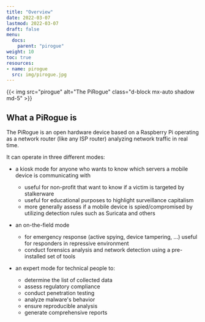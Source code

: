 ```yaml
---
title: "Overview"
date: 2022-03-07
lastmod: 2022-03-07
draft: false
menu:
  docs:
    parent: "pirogue"
weight: 10
toc: true
resources:
- name: pirogue
  src: img/pirogue.jpg
---
```



{{< img src="pirogue" alt="The PiRogue" class="d-block mx-auto shadow md-5" >}}


## What a PiRogue is

The PiRogue is an open hardware device based on a Raspberry Pi operating as a network router (like any ISP router) analyzing network traffic in real time.

It can operate in three different modes: 

- a kiosk mode for anyone who wants to know which servers a mobile device is communicating with
  - useful for non-profit that want to know if a victim is targeted by stalkerware
  - useful for educational purposes to highlight surveillance capitalism
  - more generally assess if a mobile device is spied/compromised by utilizing detection rules such as Suricata and others

- an on-the-field mode
  - for emergency response (active spying, device tampering, ...) useful for responders in repressive environment
  - conduct forensics analysis and network detection using a pre-installed set of tools

- an expert mode for technical people to:
  - determine the list of collected data
  - assess regulatory compliance
  - conduct penetration testing 
  - analyze malware's behavior
  - ensure reproducible analysis
  - generate comprehensive reports

